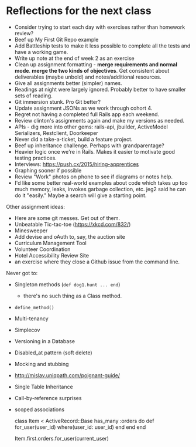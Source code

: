 # Reflections for the next class

* Consider trying to start each day with exercises rather than homework review?
* Beef up My First Git Repo example
* Add Battleship tests to make it less possible to complete all the tests and have a working game.
* Write up note at the end of week 2 as an exercise
* Clean up assignment formatting - **merge requirements and normal mode**.  **merge the two kinds of objectives**.  Get consistent about deliverables (maybe unbold) and notes/additional resources.
* Give all assignments better (simpler) names.
* Readings at night were largely ignored.  Probably better to have smaller sets of reading.
* Git immersion stunk.  Pro Git better?
* Update assignment JSONs as we work through cohort 4.
* Regret not having a completed full Rails app each weekend.
* Review clinton's assignments again and make my versions as needed.
* APIs - dig more into other gems: rails-api, jbuilder, ActiveModel Serializers, Restclient, Doorkeeper
* Never did a take-a-ticket, build a feature project.
* Beef up inheritance challenge.  Perhaps with grandparentage?
* Heavier logic once we're in Rails.  Makes it easier to motivate good testing practices.
* Interviews: https://push.cx/2015/hiring-apprentices
* Graphing sooner if possible
* Review "Work" photos on phone to see if diagrams or notes help.
* I'd like some better real-world examples about code which takes up too much memory, leaks, invokes garbage collection, etc.  jeg2 said he can do it "easily."  Maybe a search will give a starting point.

Other assignment ideas:

* Here are some git messes.  Get out of them.
* Unbeatable Tic-tac-toe (https://xkcd.com/832/)
* Minesweeper
* Add devise and oAuth to, say, the auction site
* Curriculum Management Tool
* Volunteer Coordination
* Hotel Accessibility Review Site
* an exercise where they close a Github issue from the command line.

Never got to:

* Singleton methods (`def dog1.hunt ... end`)
  * there's no such thing as a Class method.
* `define_method()`
* Multi-tenancy
* Simplecov
* Versioning in a Database
* Disabled_at pattern (soft delete)
* Mocking and stubbing
* http://mislav.uniqpath.com/poignant-guide/
* Single Table Inheritance
* Call-by-reference surprises
* scoped associations

    class Item < ActiveRecord::Base
      has_many :orders do
        def for_user(user_id)
          where(user_id: user_id)
        end
      end
    end

    Item.first.orders.for_user(current_user)
